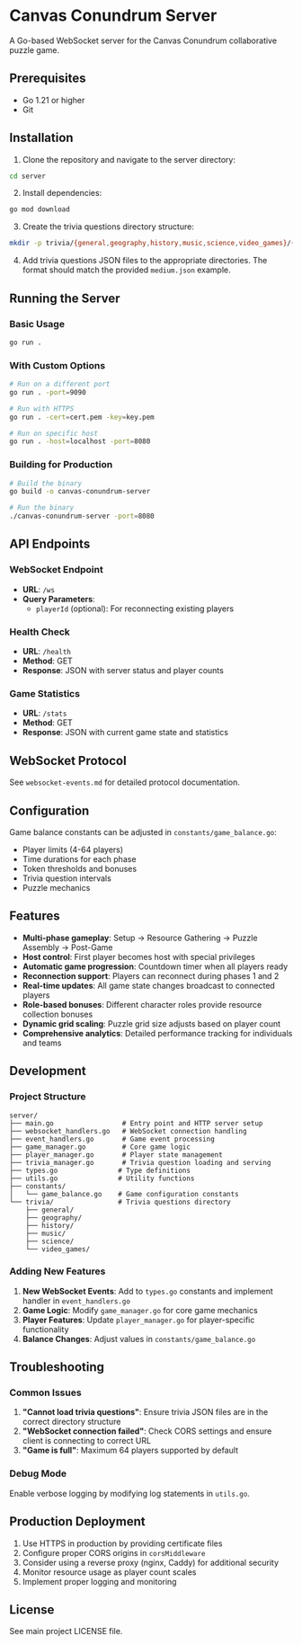# Canvas Conundrum Server

A Go-based WebSocket server for the Canvas Conundrum collaborative puzzle game.

## Prerequisites

- Go 1.21 or higher
- Git

## Installation

1. Clone the repository and navigate to the server directory:
```bash
cd server
```

2. Install dependencies:
```bash
go mod download
```

3. Create the trivia questions directory structure:
```bash
mkdir -p trivia/{general,geography,history,music,science,video_games}/{easy,medium,hard}
```

4. Add trivia questions JSON files to the appropriate directories. The format should match the provided `medium.json` example.

## Running the Server

### Basic Usage
```bash
go run .
```

### With Custom Options
```bash
# Run on a different port
go run . -port=9090

# Run with HTTPS
go run . -cert=cert.pem -key=key.pem

# Run on specific host
go run . -host=localhost -port=8080
```

### Building for Production
```bash
# Build the binary
go build -o canvas-conundrum-server

# Run the binary
./canvas-conundrum-server -port=8080
```

## API Endpoints

### WebSocket Endpoint
- **URL**: `/ws`
- **Query Parameters**:
  - `playerId` (optional): For reconnecting existing players

### Health Check
- **URL**: `/health`
- **Method**: GET
- **Response**: JSON with server status and player counts

### Game Statistics
- **URL**: `/stats`
- **Method**: GET
- **Response**: JSON with current game state and statistics

## WebSocket Protocol

See `websocket-events.md` for detailed protocol documentation.

## Configuration

Game balance constants can be adjusted in `constants/game_balance.go`:
- Player limits (4-64 players)
- Time durations for each phase
- Token thresholds and bonuses
- Trivia question intervals
- Puzzle mechanics

## Features

- **Multi-phase gameplay**: Setup → Resource Gathering → Puzzle Assembly → Post-Game
- **Host control**: First player becomes host with special privileges
- **Automatic game progression**: Countdown timer when all players ready
- **Reconnection support**: Players can reconnect during phases 1 and 2
- **Real-time updates**: All game state changes broadcast to connected players
- **Role-based bonuses**: Different character roles provide resource collection bonuses
- **Dynamic grid scaling**: Puzzle grid size adjusts based on player count
- **Comprehensive analytics**: Detailed performance tracking for individuals and teams

## Development

### Project Structure
```
server/
├── main.go                 # Entry point and HTTP server setup
├── websocket_handlers.go   # WebSocket connection handling
├── event_handlers.go       # Game event processing
├── game_manager.go         # Core game logic
├── player_manager.go       # Player state management
├── trivia_manager.go       # Trivia question loading and serving
├── types.go               # Type definitions
├── utils.go               # Utility functions
├── constants/
│   └── game_balance.go    # Game configuration constants
└── trivia/                # Trivia questions directory
    ├── general/
    ├── geography/
    ├── history/
    ├── music/
    ├── science/
    └── video_games/
```

### Adding New Features

1. **New WebSocket Events**: Add to `types.go` constants and implement handler in `event_handlers.go`
2. **Game Logic**: Modify `game_manager.go` for core game mechanics
3. **Player Features**: Update `player_manager.go` for player-specific functionality
4. **Balance Changes**: Adjust values in `constants/game_balance.go`

## Troubleshooting

### Common Issues

1. **"Cannot load trivia questions"**: Ensure trivia JSON files are in the correct directory structure
2. **"WebSocket connection failed"**: Check CORS settings and ensure client is connecting to correct URL
3. **"Game is full"**: Maximum 64 players supported by default

### Debug Mode
Enable verbose logging by modifying log statements in `utils.go`.

## Production Deployment

1. Use HTTPS in production by providing certificate files
2. Configure proper CORS origins in `corsMiddleware`
3. Consider using a reverse proxy (nginx, Caddy) for additional security
4. Monitor resource usage as player count scales
5. Implement proper logging and monitoring

## License

See main project LICENSE file.
